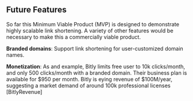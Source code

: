 
## Future Features
So far this Minimum Viable Product (MVP) is designed to demonstrate highly scalable link shortening.
A variety of other features would be necessary to make this a commercially viable product.

<b>Branded domains</b>: Support link shortening for user-customized domain names.

<b>Monetization</b>: As and example, Bitly limits free user to 10k clicks/month, and only 500 clicks/month with a branded domain.
  Their business plan is available for $950 per month.
  Bitly is eying revenue of $100M/year, suggesting a market demand of around 100k professional licenses [BitlyRevenue]



